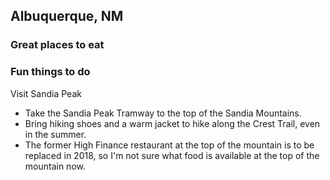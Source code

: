 ## Albuquerque, NM

### Great places to eat


### Fun things to do

Visit Sandia Peak
- Take the Sandia Peak Tramway to the top of the Sandia Mountains.
- Bring hiking shoes and a warm jacket to hike along the Crest Trail, even in the summer.
- The former High Finance restaurant at the top of the mountain is to be replaced in 2018, so I'm not sure what food is available at the top of the mountain now.


